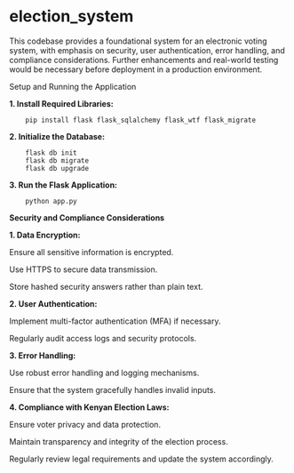 # election_system

This codebase provides a foundational system for an electronic voting system, with emphasis on security, user authentication, error handling, and compliance considerations. Further enhancements and real-world testing would be necessary before deployment in a production environment.

Setup and Running the Application

<b>1. Install Required Libraries:</b>

		pip install flask flask_sqlalchemy flask_wtf flask_migrate

<b>2. Initialize the Database:</b>

		flask db init
		flask db migrate
		flask db upgrade

<b>3. Run the Flask Application:</b>

		python app.py
	
<b>Security and Compliance Considerations</b>

<b>1. Data Encryption:</b>

Ensure all sensitive information is encrypted.

Use HTTPS to secure data transmission.

Store hashed security answers rather than plain text.

<b>2. User Authentication:</b>

Implement multi-factor authentication (MFA) if necessary.

Regularly audit access logs and security protocols.

<b>3. Error Handling:</b>

Use robust error handling and logging mechanisms.

Ensure that the system gracefully handles invalid inputs.

<b>4. Compliance with Kenyan Election Laws:</b>

Ensure voter privacy and data protection.

Maintain transparency and integrity of the election process.

Regularly review legal requirements and update the system accordingly.

